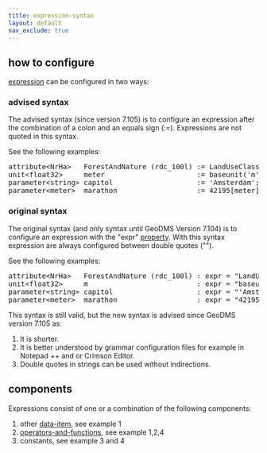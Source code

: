 ```yaml
---
title: expression-syntax
layout: default
nav_exclude: true
---
```

## how to configure

[expression](expression) can be configured in two ways:

### advised syntax

The advised syntax (since version 7.105) is to configure an expression after the combination of a colon and an equals sign (:=). 
Expressions are not quoted in this syntax.

See the following examples:

<pre>
attribute&lt;NrHa&gt;   ForestAndNature (rdc_100l) := LandUseClass/Forest + LandUseClass/Nature;
unit&lt;float32&gt;     meter                      := baseunit('m', float32);
parameter&lt;string&gt; capitol                    := 'Amsterdam';
parameter&lt;meter&gt;  marathon                   := 42195[meter];
</pre>

### original syntax

The original syntax (and only syntax until GeoDMS Version 7.104) is to configure an expression with the "expr" [property](property). With this syntax expression are always configured between double quotes ("").

See the following examples:
<pre>
attribute&lt;NrHa&gt;   ForestAndNature (rdc_100l) : expr = "LandUseClass/Forest + LandUseClass/Nature";
unit&lt;float32&gt;     m                          : expr = "baseunit('m', float32)";
parameter&lt;string&gt; capitol                    : expr = "'Amsterdam'";
parameter&lt;meter&gt;  marathon                   : expr = "42195[meter]";
</pre>

This syntax is still valid, but the new syntax is advised since GeoDMS version 7.105 as:

1.  It is shorter.
2.  It is better understood by grammar configuration files for example in Notepad ++ and or Crimson Editor.
3.  Double quotes in strings can be used without indirections.

## components

Expressions consist of one or a combination of the following components:

1.  other [data-item](data-item), see example 1
2.  [operators-and-functions](operators-and-functions), see example 1,2,4
3.  constants, see example 3 and 4